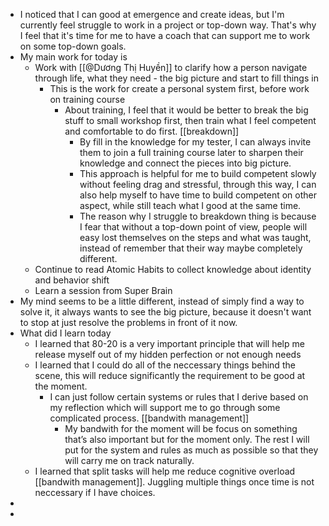 - I noticed that I can good at emergence and create ideas, but I'm currently feel struggle to work in a project or top-down way. That's why I feel that it's time for me to have a coach that can support me to work on some top-down goals.
- My main work for today is 
    - Work with [[@Dương Thị Huyền]] to clarify how a person navigate through life, what they need - the big picture and start to fill things in
        - This is the work for create a personal system first, before work on training course
            - About training, I feel that it would be better to break the big stuff to small workshop first, then train what I feel competent and comfortable to do first.  [[breakdown]]
                - By fill in the knowledge for my tester, I can always invite them to join a full training course later to sharpen their knowledge and connect the pieces into big picture.
                - This approach is helpful for me to build competent slowly without feeling drag and stressful, through this way, I can also help myself to have time to build competent on other aspect, while still teach what I good at the same time.
                - The reason why I struggle to breakdown thing is because I fear that without a top-down point of view, people will easy lost themselves on the steps and what was taught, instead of remember that their way maybe completely different.
    - Continue to read Atomic Habits to collect knowledge about identity and behavior shift
    - Learn a session from Super Brain
- My mind seems to be a little different, instead of simply find a way to solve it, it always wants to see the big picture, because it doesn't want to stop at just resolve the problems in front of it now.
- What did I learn today
    - I learned that 80-20 is a very important principle that will help me release myself out of my hidden perfection or not enough needs
    - I learned that I could do all of the neccessary things behind the scene, this will reduce significantly the requirement to be good at the moment.
        - I can just follow certain systems or rules that I derive based on my reflection which will support me to go through some complicated process. [[bandwith management]]
            - My bandwith for the moment will be focus on something that’s also important but for the moment only. The rest I will put for the system and rules as much as possible so that they will carry me on track naturally.
    - I learned that split tasks will help me reduce cognitive overload [[bandwith management]]. Juggling multiple things once time is not neccessary if I have choices.
- 
- 
